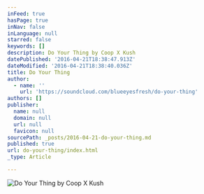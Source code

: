 ```yaml
---
inFeed: true
hasPage: true
inNav: false
inLanguage: null
starred: false
keywords: []
description: Do Your Thing by Coop X Kush
datePublished: '2016-04-21T18:38:47.913Z'
dateModified: '2016-04-21T18:38:40.036Z'
title: Do Your Thing
author:
  - name: ''
    url: 'https://soundcloud.com/blueeyesfresh/do-your-thing'
authors: []
publisher:
  name: null
  domain: null
  url: null
  favicon: null
sourcePath: _posts/2016-04-21-do-your-thing.md
published: true
url: do-your-thing/index.html
_type: Article

---
```

![Do Your Thing by Coop X Kush](https://the-grid-user-content.s3-us-west-2.amazonaws.com/32713a3d-da1e-436e-8f87-19bd623ded15.jpg)